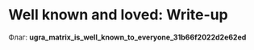 # Well known and loved: Write-up

Флаг: **ugra_matrix_is_well_known_to_everyone_31b66f2022d2e62ed**
